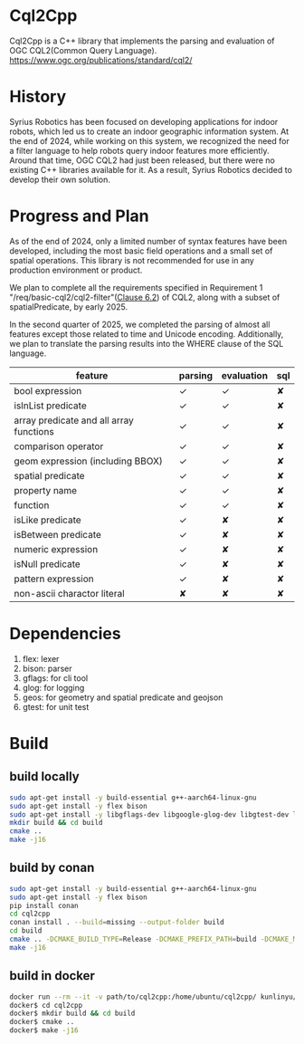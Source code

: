 # Cql2Cpp
Cql2Cpp is a C++ library that implements the parsing and evaluation of OGC CQL2(Common Query Language).
https://www.ogc.org/publications/standard/cql2/

# History
Syrius Robotics has been focused on developing applications for indoor robots, which led us to create an indoor geographic information system. At the end of 2024, while working on this system, we recognized the need for a filter language to help robots query indoor features more efficiently. Around that time, OGC CQL2 had just been released, but there were no existing C++ libraries available for it. As a result, Syrius Robotics decided to develop their own solution.

# Progress and Plan
As of the end of 2024, only a limited number of syntax features have been developed, including the most basic field operations and a small set of spatial operations. This library is not recommended for use in any production environment or product.

We plan to complete all the requirements specified in Requirement 1 "/req/basic-cql2/cql2-filter"([Clause 6.2](https://docs.ogc.org/is/21-065r2/21-065r2.html#basic-cql2_filter-expression)) of CQL2, along with a subset of spatialPredicate, by early 2025.

In the second quarter of 2025, we completed the parsing of almost all features except those related to time and Unicode encoding. Additionally, we plan to translate the parsing results into the WHERE clause of the SQL language.

| feature | parsing | evaluation | sql |
| ---- | ---- | ---- | ---- |
| bool expression | &check; | &check; | &#10008; |
| isInList predicate | &check; | &check; | &#10008; |
| array predicate and all array functions | &check; | &check; | &#10008; |
| comparison operator | &check; | &check; | &#10008; |
| geom expression (including BBOX) | &check; | &check; | &#10008; |
| spatial predicate | &check; | &check; | &#10008; |
| property name | &check; | &check; | &#10008; |
| function | &check; | &check; | &#10008; |
| isLike predicate | &check; | &#10008; | &#10008; |
| isBetween predicate | &check; | &#10008; | &#10008; |
| numeric expression | &check; | &#10008; | &#10008; |
| isNull predicate | &check; | &#10008; | &#10008; |
| pattern expression | &check; | &#10008; | &#10008; |
| non-ascii charactor literal | &#10008; | &#10008; | &#10008; |

# Dependencies
1. flex: lexer
2. bison: parser
3. gflags: for cli tool
4. glog: for logging
5. geos: for geometry and spatial predicate and geojson
6. gtest: for unit test

# Build

## build locally
```bash
sudo apt-get install -y build-essential g++-aarch64-linux-gnu
sudo apt-get install -y flex bison
sudo apt-get install -y libgflags-dev libgoogle-glog-dev libgtest-dev libgeos++-dev
mkdir build && cd build
cmake ..
make -j16

```

## build by conan
```bash
sudo apt-get install -y build-essential g++-aarch64-linux-gnu
sudo apt-get install -y flex bison
pip install conan
cd cql2cpp
conan install . --build=missing --output-folder build
cd build
cmake .. -DCMAKE_BUILD_TYPE=Release -DCMAKE_PREFIX_PATH=build -DCMAKE_MODULE_PATH=build
make -j16
```

## build in docker
```bash
docker run --rm --it -v path/to/cql2cpp:/home/ubuntu/cql2cpp/ kunlinyu/cql2cpp:latest bash
docker$ cd cql2cpp
docker$ mkdir build && cd build
docker$ cmake ..
docker$ make -j16
```
